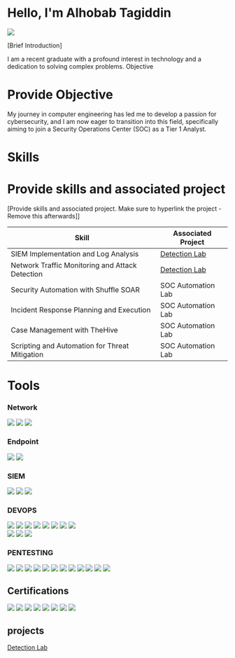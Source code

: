 # Hello, I'm Alhobab Tagiddin


<a href="https://linkedin.com/in/alhobab-tagiddin"><img src="https://img.shields.io/badge/-LinkedIn-0072b1?&style=for-the-badge&logo=linkedin&logoColor=white" /></a>

[Brief Introduction]

I am a recent graduate with a profound interest in technology and a dedication to solving complex problems.
Objective

# Provide Objective 

My journey in computer engineering has led me to develop a passion for cybersecurity, and I am now eager to transition into this field, specifically aiming to join a Security Operations Center (SOC) as a Tier 1 Analyst.

# Skills

# Provide skills and associated project
[Provide skills and associated project. Make sure to hyperlink the project - Remove this afterwards]]

| Skill                                         | Associated Project         |
|-----------------------------------------------|----------------------------|
| SIEM Implementation and Log Analysis          | <a href="https://github.com/cybe44oot/Detection-lab">Detection Lab</a>|
| Network Traffic Monitoring and Attack Detection | <a href="https://google.com">Detection Lab</a>|
| Security Automation with Shuffle SOAR         | SOC Automation Lab|
| Incident Response Planning and Execution      | SOC Automation Lab|
| Case Management with TheHive                  | SOC Automation Lab|
| Scripting and Automation for Threat Mitigation | SOC Automation Lab|


# Tools


### Network
<div>
    <img src="https://img.shields.io/badge/-Wireshark-1679A7?&style=for-the-badge&logo=Wireshark&logoColor=white" />
    <img src="https://img.shields.io/badge/-Suricata-EF3B2D?&style=for-the-badge&logo=Suricata&logoColor=white" />
    <img src="https://img.shields.io/badge/-Zeek-777BB4?&style=for-the-badge&logo=Zeek&logoColor=white" />
</div>

### Endpoint
<div>
    <img src="https://img.shields.io/badge/-Microsoft_Defender_for_Endpoint-00A4EF?&style=for-the-badge&logo=Microsoft&logoColor=white" />
    <img src="https://img.shields.io/badge/-Velociraptor-4B275F?&style=for-the-badge&logo=Velociraptor&logoColor=white" />
</div>

### SIEM
<div>
    <img src="https://img.shields.io/badge/-Microsoft_Sentinel-0078D4?&style=for-the-badge&logo=Microsoft&logoColor=white" />
    <img src="https://img.shields.io/badge/-Splunk-000000?&style=for-the-badge&logo=Splunk&logoColor=white" />
    <img src="https://img.shields.io/badge/-Elastic-005571?&style=for-the-badge&logo=Elastic&logoColor=white" />
</div>

### DEVOPS
<div>
    <img src="https://img.shields.io/badge/-Microsoft_Sentinel-0078D4?&style=for-the-badge&logo=Microsoft&logoColor=white" />
    <img src="https://img.shields.io/badge/-Docker-2496ED?&style=for-the-badge&logo=Docker&logoColor=white" />
    <img src="https://img.shields.io/badge/-Kubernetes-326CE5?&style=for-the-badge&logo=Kubernetes&logoColor=white" />
    <img src="https://img.shields.io/badge/-Jenkins-D24939?&style=for-the-badge&logo=Jenkins&logoColor=white" />
    <img src="https://img.shields.io/badge/-Terraform-7B42BC?&style=for-the-badge&logo=Terraform&logoColor=white" />
    <img src="https://img.shields.io/badge/-Ansible-FF7F00?&style=for-the-badge&logo=Ansible&logoColor=white" />
    <img src="https://img.shields.io/badge/-Prometheus-E6522C?&style=for-the-badge&logo=Prometheus&logoColor=white" />
    <img src="https://img.shields.io/badge/-Grafana-F46800?&style=for-the-badge&logo=Grafana&logoColor=white" />
</div>
  <img src="https://img.shields.io/badge/-Git-F05032?&style=for-the-badge&logo=Git&logoColor=white" />
    <img src="https://img.shields.io/badge/-GitHub-181717?&style=for-the-badge&logo=GitHub&logoColor=white" />
    <img src="https://img.shields.io/badge/-GitLab-FCA121?&style=for-the-badge&logo=GitLab&logoColor=white" />
</div>

### PENTESTING
<div>
    <img src="https://img.shields.io/badge/-Microsoft_Sentinel-0078D4?&style=for-the-badge&logo=Microsoft&logoColor=white" />
    <img src="https://img.shields.io/badge/-Metasploit-5B5EA6?&style=for-the-badge&logo=Metasploit&logoColor=white" />
    <img src="https://img.shields.io/badge/-Nmap-FF7F00?&style=for-the-badge&logo=Nmap&logoColor=white" />
    <img src="https://img.shields.io/badge/-Burp%20Suite-FF4E00?&style=for-the-badge&logo=BurpSuite&logoColor=white" />
    <img src="https://img.shields.io/badge/-OWASP%20ZAP-FF3D00?&style=for-the-badge&logo=OWASP&logoColor=white" />
    <img src="https://img.shields.io/badge/-Wireshark-2C7BFF?&style=for-the-badge&logo=Wireshark&logoColor=white" />
    <img src="https://img.shields.io/badge/-SQLMap-1C3F94?&style=for-the-badge&logo=SQLMap&logoColor=white" />
    <img src="https://img.shields.io/badge/-Aircrack-ng-00A8E1?&style=for-the-badge&logo=Aircrack-ng&logoColor=white" />
    <img src="https://img.shields.io/badge/-Hydra-FF4F00?&style=for-the-badge&logo=Hydra&logoColor=white" />
    <img src="https://img.shields.io/badge/-Cobalt%20Strike-00B2A9?&style=for-the-badge&logo=CobaltStrike&logoColor=white" />
    <img src="https://img.shields.io/badge/-Nikto-4C4D4F?&style=for-the-badge&logo=Nikto&logoColor=white" />
    <img src="https://img.shields.io/badge/-Netcat-2B5D34?&style=for-the-badge&logo=Netcat&logoColor=white" />
</div>


## Certifications
<div>
    <img src="https://img.shields.io/badge/-Security%2B-FF0000?&style=for-the-badge&logo=CompTIA&logoColor=white" />
    <img src="https://img.shields.io/badge/-CySA%2B-00A3E0?&style=for-the-badge&logo=CompTIA&logoColor=white" />
    <img src="https://img.shields.io/badge/-RHCSA-CC0000?&style=for-the-badge&logo=RedHat&logoColor=white" />
    <img src="https://img.shields.io/badge/-CSA-009C7D?&style=for-the-badge&logo=CloudSecurityAlliance&logoColor=white" />
    <img src="https://img.shields.io/badge/-EJPT-00A3E0?&style=for-the-badge&logo=EC-Council&logoColor=white" />
    <img src="https://img.shields.io/badge/-PEH%20TCM-4A90E2?&style=for-the-badge&logo=TCMSecurity&logoColor=white" />
    <img src="https://img.shields.io/badge/-CND-0077C8?&style=for-the-badge&logo=CompTIA&logoColor=white" />
    <img src="https://img.shields.io/badge/-CKAD-00B3E3?&style=for-the-badge&logo=Kubernetes&logoColor=white" />
</div>


## projects 

<a href="https://github.com/cybe44oot/Detection-lab">Detection Lab</a>
